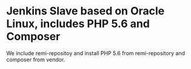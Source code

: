 # Jenkins Slave based on Oracle Linux, includes PHP 5.6 and Composer

We include remi-repositoy and install PHP 5.6 from remi-repository and composer from vendor.
